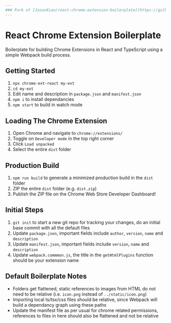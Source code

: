 ```yaml
---
### Fork of [JasonXian/react-chrome-extension-boilerplate](https://github.com/JasonXian/react-chrome-extension-boilerplate)
---
```


# React Chrome Extension Boilerplate

Boilerplate for building Chrome Extensions in React and TypeScript using a simple Webpack build process.

## Getting Started

1. `npx chrome-ext-react my-ext`
2. `cd my-ext`
3. Edit name and description in `package.json` and `manifest.json`
4. `npm i` to install dependancies
5. `npm start` to build in watch mode

## Loading The Chrome Extension

1. Open Chrome and navigate to `chrome://extensions/`
2. Toggle on `Developer mode` in the top right corner
3. Click `Load unpacked`
4. Select the entire `dist` folder

## Production Build

1. `npm run build` to generate a minimized production build in the `dist` folder
2. ZIP the entire `dist` folder (e.g. `dist.zip`)
3. Publish the ZIP file on the Chrome Web Store Developer Dashboard!

## Initial Steps

1. `git init` to start a new git repo for tracking your changes, do an initial base commit with all the default files
2. Update `package.json`, important fields include `author`, `version`, `name` and `description`
3. Update `manifest.json`, important fields include `version`, `name` and `description`
4. Update `webpack.commmon.js`, the title in the `getHtmlPlugins` function should be your extension name

## Default Boilerplate Notes

- Folders get flattened, static references to images from HTML do not need to be relative (i.e. `icon.png` instead of `../static/icon.png`)
- Importing local ts/tsx/css files should be relative, since Webpack will build a dependancy graph using these paths
- Update the manifest file as per usual for chrome related permissions, references to files in here should also be flattened and not be relative
